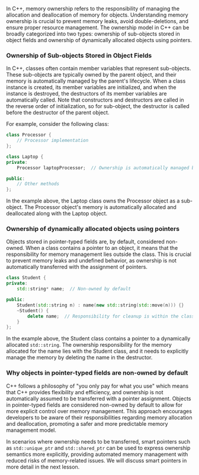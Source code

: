 In C++, memory ownership refers to the responsibility of managing the allocation and deallocation of memory for objects. Understanding memory ownership is crucial to prevent memory leaks, avoid double-deletions, and ensure proper resource management. The ownership model in C++ can be broadly categorized into two types: ownership of sub-objects stored in object fields and ownership of dynamically allocated objects using pointers.

### Ownership of Sub-objects Stored in Object Fields

In C++, classes often contain member variables that represent sub-objects. These sub-objects are typically owned by the parent object, and their memory is automatically managed by the parent's lifecycle. When a class instance is created, its member variables are initialized, and when the instance is destroyed, the destructors of its member variables are automatically called. Note that constructors and destructors are called in the reverse order of initialization, so for sub-object, the destructor is called before the destructor of the parent object.

For example, consider the following class:
```c++
class Processor {
    // Processor implementation
};

class Laptop {
private:
    Processor laptopProcessor;  // Ownership is automatically managed by Laptop

public:
    // Other methods
};
```

In the example above, the Laptop class owns the Processor object as a sub-object. The Processor object's memory is automatically allocated and deallocated along with the Laptop object.

### Ownership of dynamically allocated objects using pointers

Objects stored in pointer-typed fields are, by default, considered non-owned. When a class contains a pointer to an object, it means that the responsibility for memory management lies outside the class. This is crucial to prevent memory leaks and undefined behavior, as ownership is not automatically transferred with the assignment of pointers.

```c++
class Student {
private:
    std::string* name;  // Non-owned by default

public:
    Student(std::string n) : name(new std::string(std::move(n))) {}
    ~Student() {
        delete name;  // Responsibility for cleanup is within the class
    }
};

```

In the example above, the Student class contains a pointer to a dynamically allocated `std::string`. The ownership responsibility for the memory allocated for the name lies with the Student class, and it needs to explicitly manage the memory by deleting the name in the destructor.

### Why objects in pointer-typed fields are non-owned by default

C++ follows a philosophy of "you only pay for what you use" which means that C++ provides flexibility and efficiency, and ownership is not automatically assumed to be transferred with a pointer assignment. Objects in pointer-typed fields are considered non-owned by default to allow for more explicit control over memory management. This approach encourages developers to be aware of their responsibilities regarding memory allocation and deallocation, promoting a safer and more predictable memory management model.

In scenarios where ownership needs to be transferred, smart pointers such as `std::unique_ptr` and `std::shared_ptr` can be used to express ownership semantics more explicitly, providing automated memory management with reduced risks of memory-related issues. We will discuss smart pointers in more detail in the next lesson.